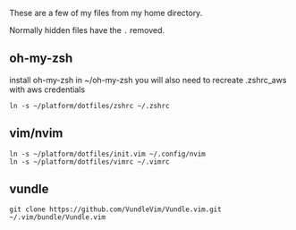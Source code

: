 These are a few of my files from my home directory.

Normally hidden files have the `.` removed.

## oh-my-zsh
install oh-my-zsh in ~/oh-my-zsh
you will also need to recreate .zshrc_aws with aws credentials

```
ln -s ~/platform/dotfiles/zshrc ~/.zshrc
```

## vim/nvim
```
ln -s ~/platform/dotfiles/init.vim ~/.config/nvim
ln -s ~/platform/dotfiles/vimrc ~/.vimrc
```

## vundle
```
git clone https://github.com/VundleVim/Vundle.vim.git ~/.vim/bundle/Vundle.vim
```

